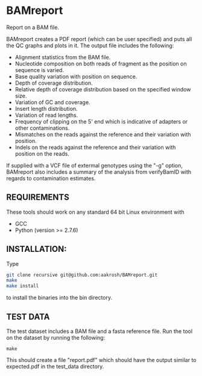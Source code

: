 # BAMreport
Report on a BAM file. 

BAMreport creates a PDF report (which can be user specified) and puts all the 
QC graphs and plots in it. The output file includes the following:

* Alignment statistics from the BAM file. 
* Nucleotide composition on both reads of fragment as the position on sequence
  is varied.
* Base quality variation with position on sequence.
* Depth of coverage distribution.
* Relative depth of coverage distribution based on the specified window size.
* Variation of GC and coverage. 
* Insert length distribution.
* Variation of read lengths.
* Frequency of clipping on the 5' end which is indicative of adapters or other
  contaminations.
* Mismatches on the reads against the reference and their variation with
  position.
* Indels on the reads against the reference and their variation with position on
  the reads.

If supplied with a VCF file of extermal genotypes using the "-g" option,
BAMreport also includes a summary of the analysis from verifyBamID with regards
to contamination estimates. 

## REQUIREMENTS
These tools should work on any standard 64 bit Linux environment with
* GCC
* Python (version >= 2.7.6)

## INSTALLATION:
Type
```bash
git clone recursive git@github.com:aakrosh/BAMreport.git
make
make install
```

to install the binaries into the bin directory.

## TEST DATA
The test dataset includes a BAM file and a fasta reference file. Run the tool 
on the dataset by running the following:

```
make
```

This should create a file "report.pdf" which should have the output similar to 
expected.pdf in the test_data directory.
